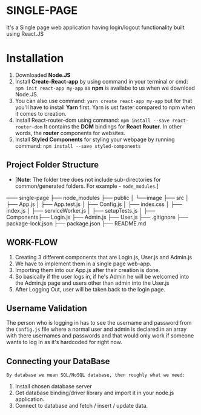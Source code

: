 # SINGLE-PAGE

It's a Single page web application having login/logout functionality built using React.JS

# Installation
1. Downloaded **Node.JS**
2. Install **Create-React-app** by using command in your terminal or cmd:  
`npm init react-app my-app` as **npm** is availabe to us when we download Node.JS.
3. You can also  use command:  `yarn create react-app my-app` but for that you'll have to install **Yarn** first. Yarn is  ust faster compared to npm when it comes to creation.
4. Install React-router-dom using command: 
`npm install --save react-router-dom`  It contains the **DOM** bindings for **React Router**. In other words, the **router** components for websites.
5. Install **Styled Components** for styling your webpage  by running command:
 `npm install --save styled-components` 

## Project Folder Structure

 - [**Note**: The folder tree does not include sub-directories for common/generated folders. For example - `node_modules`.] 

─── single-page
    ├── node_modules
    ├── public
    │   └──image
    ├── src
    │   ├── App.js
    │   ├── App.test.js
    │   ├── Config.js
    │   ├── index.css
    │   ├── index.js
    │   ├── serviceWorker.js
    │   ├── setupTests.js
    │   ├── Components├── Login.js ├── Admin.js ├── User.js
    ├── .gitignore
    ├── package-lock.json
    ├── package.json
    ├── README.md
    

## WORK-FLOW

 1. Creating 3 different components that are Login.js, User.js and Admin.js
 2. We have to implement them in a single  page web-app.
 3. Importing them into our App.js after their creation is  done.
 4. So basically if the user logs in, if he's Admin he will be welcomed into the Admin.js page and users other than admin into the User.js
 5. After Logging Out,  user will be taken back to the  login page. 


## Username Validation

The person who is logging in has to see the username and password from the `Config.js` file where a normal user and admin is declared in an array with there usernames and passwords and that would only work if someone wants to log In as it's hardcoded for right now.
## Connecting your DataBase
    By database we mean SQL/NoSQL database, then roughly what we need:

 1. Install chosen database server
 2. Get database binding/driver library and import it in your node.js application.
 3. Connect to database and fetch / insert / update data.
